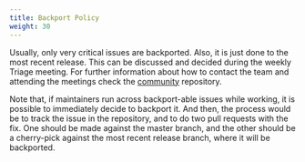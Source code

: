 ```yaml
---
title: Backport Policy
weight: 30
---
```


Usually, only very critical issues are backported. Also, it is just done to the most recent release. This can be discussed and decided during the weekly Triage meeting. For further information about how to contact the team and attending the meetings check the [community](https://github.com/operator-framework/community) repository.   

Note that, if maintainers run across backport-able issues while working, it is possible to immediately decide to backport it. And then, the process would be to track the issue in the repository, and to do two pull requests with the fix. One should be made against the master branch, and the other should be a cherry-pick against the most recent release branch, where it will be backported.
